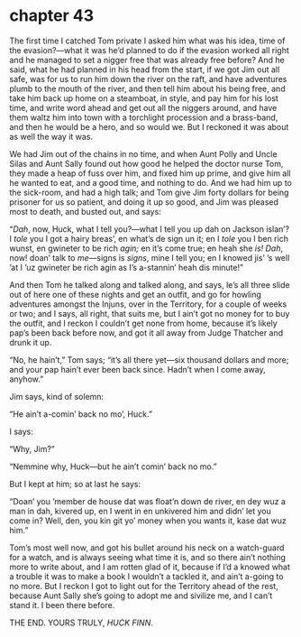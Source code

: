 # chapter 43


The first time I catched Tom private I asked him what was his idea,
time of the evasion?—what it was he’d planned to do if the evasion
worked all right and he managed to set a nigger free that was already
free before? And he said, what he had planned in his head from the
start, if we got Jim out all safe, was for us to run him down the river
on the raft, and have adventures plumb to the mouth of the river, and
then tell him about his being free, and take him back up home on a
steamboat, in style, and pay him for his lost time, and write word
ahead and get out all the niggers around, and have them waltz him into
town with a torchlight procession and a brass-band, and then he would
be a hero, and so would we. But I reckoned it was about as well the way
it was.

We had Jim out of the chains in no time, and when Aunt Polly and Uncle
Silas and Aunt Sally found out how good he helped the doctor nurse Tom,
they made a heap of fuss over him, and fixed him up prime, and give him
all he wanted to eat, and a good time, and nothing to do. And we had
him up to the sick-room, and had a high talk; and Tom give Jim forty
dollars for being prisoner for us so patient, and doing it up so good,
and Jim was pleased most to death, and busted out, and says:

“_Dah_, now, Huck, what I tell you?—what I tell you up dah on Jackson
islan’? I _tole_ you I got a hairy breas’, en what’s de sign un it; en
I _tole_ you I ben rich wunst, en gwineter to be rich _agin;_ en it’s
come true; en heah she _is! Dah_, now! doan’ talk to _me_—signs is
_signs_, mine I tell you; en I knowed jis’ ’s well ’at I ’uz gwineter
be rich agin as I’s a-stannin’ heah dis minute!”

And then Tom he talked along and talked along, and says, le’s all three
slide out of here one of these nights and get an outfit, and go for
howling adventures amongst the Injuns, over in the Territory, for a
couple of weeks or two; and I says, all right, that suits me, but I
ain’t got no money for to buy the outfit, and I reckon I couldn’t get
none from home, because it’s likely pap’s been back before now, and got
it all away from Judge Thatcher and drunk it up.

“No, he hain’t,” Tom says; “it’s all there yet—six thousand dollars and
more; and your pap hain’t ever been back since. Hadn’t when I come
away, anyhow.”

Jim says, kind of solemn:

“He ain’t a-comin’ back no mo’, Huck.”

I says:

“Why, Jim?”

“Nemmine why, Huck—but he ain’t comin’ back no mo.”

But I kept at him; so at last he says:

“Doan’ you ’member de house dat was float’n down de river, en dey wuz a
man in dah, kivered up, en I went in en unkivered him and didn’ let you
come in? Well, den, you kin git yo’ money when you wants it, kase dat
wuz him.”

Tom’s most well now, and got his bullet around his neck on a
watch-guard for a watch, and is always seeing what time it is, and so
there ain’t nothing more to write about, and I am rotten glad of it,
because if I’d a knowed what a trouble it was to make a book I wouldn’t
a tackled it, and ain’t a-going to no more. But I reckon I got to light
out for the Territory ahead of the rest, because Aunt Sally she’s going
to adopt me and sivilize me, and I can’t stand it. I been there before.

THE END. YOURS TRULY, _HUCK FINN_.




